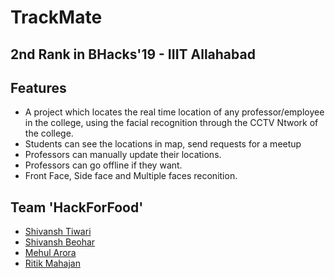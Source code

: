 # TrackMate
## 2nd Rank in BHacks'19 - IIIT Allahabad

## Features

- A project which locates the real time location of any professor/employee in the college, using the facial recognition through the CCTV Ntwork of the college.
- Students can see the locations in map, send requests for a meetup
- Professors can manually update their locations.
- Professors can go offline if they want.
- Front Face, Side face and Multiple faces reconition.

## Team  'HackForFood'
- [Shivansh Tiwari](https://github.com/shiv07tiwari)
- [Shivansh Beohar](https://github.com/trancenoid)
- [Mehul Arora](https://github.com/humbletechy)
- [Ritik Mahajan](https://github.com/infinitus11)

